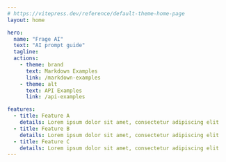 ```yaml
---
# https://vitepress.dev/reference/default-theme-home-page
layout: home

hero:
  name: "Frage AI"
  text: "AI prompt guide"
  tagline: 
  actions:
    - theme: brand
      text: Markdown Examples
      link: /markdown-examples
    - theme: alt
      text: API Examples
      link: /api-examples

features:
  - title: Feature A
    details: Lorem ipsum dolor sit amet, consectetur adipiscing elit
  - title: Feature B
    details: Lorem ipsum dolor sit amet, consectetur adipiscing elit
  - title: Feature C
    details: Lorem ipsum dolor sit amet, consectetur adipiscing elit
---
```


